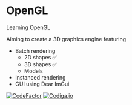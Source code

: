 # OpenGL
Learning OpenGL

Aiming to create a 3D graphics engine featuring
- Batch rendering
  - 2D shapes ✅
  - 3D shapes ✅
  - Models
- Instanced rendering
- GUI using Dear ImGui

[![CodeFactor](https://www.codefactor.io/repository/github/freddycansic/opengl/badge)](https://www.codefactor.io/repository/github/freddycansic/opengl)
[![Codiga.io](https://api.codiga.io/project/32615/score/svg)](https://api.codiga.io/project/32615/score/svg)
